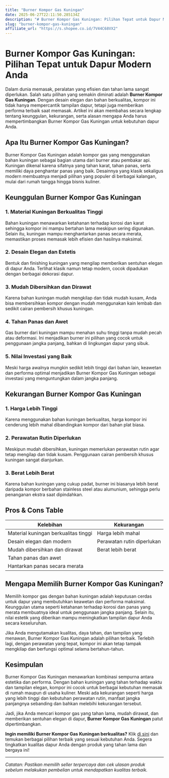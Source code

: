 ```yaml
---
title: "Burner Kompor Gas Kuningan"
date: 2025-06-27T22:11:50.285134Z
description: "# Burner Kompor Gas Kuningan: Pilihan Tepat untuk Dapur Modern Anda..."
slug: "burner-kompor-gas-kuningan"
affiliate_url: "https://s.shopee.co.id/7V44C68VX2"
---
```

# Burner Kompor Gas Kuningan: Pilihan Tepat untuk Dapur Modern Anda

Dalam dunia memasak, peralatan yang efisien dan tahan lama sangat diperlukan. Salah satu pilihan yang semakin diminati adalah **Burner Kompor Gas Kuningan**. Dengan desain elegan dan bahan berkualitas, kompor ini tidak hanya mempercantik tampilan dapur, tetapi juga memberikan performa terbaik saat memasak. Artikel ini akan membahas secara lengkap tentang keunggulan, kekurangan, serta alasan mengapa Anda harus mempertimbangkan Burner Kompor Gas Kuningan untuk kebutuhan dapur Anda.

## Apa Itu Burner Kompor Gas Kuningan?

Burner Kompor Gas Kuningan adalah kompor gas yang menggunakan bahan kuningan sebagai bagian utama dari burner atau pembakar api. Kuningan dikenal karena sifatnya yang tahan karat, tahan panas, serta memiliki daya penghantar panas yang baik. Desainnya yang klasik sekaligus modern membuatnya menjadi pilihan yang populer di berbagai kalangan, mulai dari rumah tangga hingga bisnis kuliner.

## Keunggulan Burner Kompor Gas Kuningan

### 1. Material Kuningan Berkualitas Tinggi

Bahan kuningan menawarkan ketahanan terhadap korosi dan karat sehingga kompor ini mampu bertahan lama meskipun sering digunakan. Selain itu, kuningan mampu menghantarkan panas secara merata, memastikan proses memasak lebih efisien dan hasilnya maksimal.

### 2. Desain Elegan dan Estetis

Bentuk dan finishing kuningan yang mengilap memberikan sentuhan elegan di dapur Anda. Terlihat klasik namun tetap modern, cocok dipadukan dengan berbagai dekorasi dapur.

### 3. Mudah Dibersihkan dan Dirawat

Karena bahan kuningan mudah mengkilap dan tidak mudah kusam, Anda bisa membersihkan kompor dengan mudah menggunakan kain lembab dan sedikit cairan pembersih khusus kuningan.

### 4. Tahan Panas dan Awet

Gas burner dari kuningan mampu menahan suhu tinggi tanpa mudah pecah atau deformasi. Ini menjadikan burner ini pilihan yang cocok untuk penggunaan jangka panjang, bahkan di lingkungan dapur yang sibuk.

### 5. Nilai Investasi yang Baik

Meski harga awalnya mungkin sedikit lebih tinggi dari bahan lain, keawetan dan performa optimal menjadikan Burner Kompor Gas Kuningan sebagai investasi yang menguntungkan dalam jangka panjang.

## Kekurangan Burner Kompor Gas Kuningan

### 1. Harga Lebih Tinggi

Karena menggunakan bahan kuningan berkualitas, harga kompor ini cenderung lebih mahal dibandingkan kompor dari bahan plat biasa.

### 2. Perawatan Rutin Diperlukan

Meskipun mudah dibersihkan, kuningan memerlukan perawatan rutin agar tetap mengilap dan tidak kusam. Penggunaan cairan pembersih khusus kuningan sangat dianjurkan.

### 3. Berat Lebih Berat

Karena bahan kuningan yang cukup padat, burner ini biasanya lebih berat daripada kompor berbahan stainless steel atau alumunium, sehingga perlu penanganan ekstra saat dipindahkan.

## Pros & Cons Table

| Kelebihan                          | Kekurangan                                   |
|-------------------------------------|-----------------------------------------------|
| Material kuningan berkualitas tinggi | Harga lebih mahal                          |
| Desain elegan dan modern            | Perawatan rutin diperlukan                |
| Mudah dibersihkan dan dirawat      | Berat lebih berat                        |
| Tahan panas dan awet                |                                              |
| Hantarkan panas secara merata       |                                              |

## Mengapa Memilih Burner Kompor Gas Kuningan?

Memilih kompor gas dengan bahan kuningan adalah keputusan cerdas untuk dapur yang membutuhkan keawetan dan performa maksimal. Keunggulan utama seperti ketahanan terhadap korosi dan panas yang merata membuatnya ideal untuk penggunaan jangka panjang. Selain itu, nilai estetik yang diberikan mampu meningkatkan tampilan dapur Anda secara keseluruhan.

Jika Anda mengutamakan kualitas, daya tahan, dan tampilan yang menawan, Burner Kompor Gas Kuningan adalah pilihan terbaik. Terlebih lagi, dengan perawatan yang tepat, kompor ini akan tetap tampak mengkilap dan berfungsi optimal selama bertahun-tahun.

## Kesimpulan

Burner Kompor Gas Kuningan menawarkan kombinasi sempurna antara estetika dan performa. Dengan bahan kuningan yang tahan terhadap waktu dan tampilan elegan, kompor ini cocok untuk berbagai kebutuhan memasak di rumah maupun di usaha kuliner. Meski ada kekurangan seperti harga yang lebih tinggi dan kebutuhan perawatan rutin, manfaat jangka panjangnya sebanding dan bahkan melebihi kekurangan tersebut.

Jadi, jika Anda mencari kompor gas yang tahan lama, mudah dirawat, dan memberikan sentuhan elegan di dapur, **Burner Kompor Gas Kuningan** patut dipertimbangkan.

**Ingin memiliki Burner Kompor Gas Kuningan berkualitas?** Klik [di sini](https://s.shopee.co.id/7V44C68VX2) dan temukan berbagai pilihan terbaik yang sesuai kebutuhan Anda. Segera tingkatkan kualitas dapur Anda dengan produk yang tahan lama dan bergaya ini!

---

*Catatan: Pastikan memilih seller terpercaya dan cek ulasan produk sebelum melakukan pembelian untuk mendapatkan kualitas terbaik.*